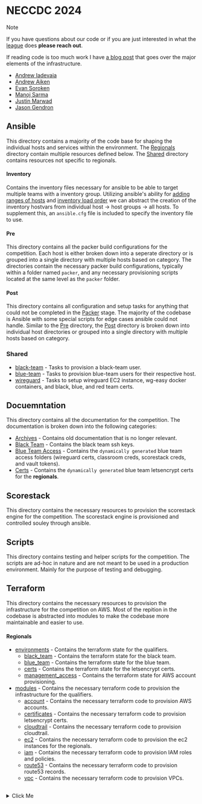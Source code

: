 # NECCDC 2024

<!-- Doors pull and push -->

> [!NOTE]
> If you have questions about our code or if you are just interested in what the [league](https://neccdl.org/) does **please reach out**.
> 
> If reading code is too much work I have [a blog post](https://infrasec.sh/post/neccdc-2024/#infrastructure) that goes over the major elements of the infrastructure.

- [Andrew Iadevaia](https://github.com/andrewiadevaia)
- [Andrew Aiken](https://github.com/andrew-aiken)
- [Evan Soroken](https://github.com/ESoro25)
- [Manoj Sarma](https://github.com/07Manoj)
- [Justin Marwad](https://github.com/justinmarwad)
- [Jason Gendron](https://github.com/jasongendron)

## Ansible
This directory contains a majority of the code base for shaping the individual hosts and services within the environment. The [Regionals](/ansible/regionals) directory contain multiple resources defined below. The [Shared](/ansible/shared) directory contains resources not specific to regionals.

#### Inventory
Contains the inventory files necessary for ansible to be able to target multiple teams with a inventory group. Utilizing ansible's ability for [adding ranges of hosts](https://docs.ansible.com/ansible/latest/inventory_guide/intro_inventory.html#adding-ranges-of-hosts) and [inventory load order](https://docs.ansible.com/ansible/latest/inventory_guide/intro_inventory.html#managing-inventory-load-order) we can abstract the creation of the inventory hostvars from individual host -> host groups -> all hosts. To supplement this, an `ansible.cfg` file is included to specify the inventory file to use.

#### Pre
This directory contains all the packer build configurations for the competition. Each host is either broken down into a seperate directory or is grouped into a single directory with multiple hosts based on category. The directories contain the necessary packer build configurations, typically within a folder named `packer`, and any necessary provisioning scripts located at the same level as the `packer` folder.

#### Post
This directory contains all configuration and setup tasks for anything that could not be completed in the [Packer](#Pre) stage. The majority of the codebase is Ansible with some special scripts for edge cases ansible could not handle. Similar to the [Pre](#Pre) directory, the [Post](#Post) directory is broken down into individual host directories or grouped into a single directory with multiple hosts based on category.

### Shared
- [black-team](/ansible/shared/black_team) - Tasks to provision a black-team user.
- [blue-team](/ansible/shared/blue_team) - Tasks to provision blue-team users for their respective host.
- [wireguard](/ansible/shared/wireguard) - Tasks to setup wireguard EC2 instance, wg-easy docker containers, and black, blue, and red team certs.

## Docuemntation
This directory contains all the documentation for the competition. The documentation is broken down into the following categories:
- [Archives](/documentation/archives) - Contains old documentation that is no longer relevant.
- [Black Team](/documentation/black_team) - Contains the black team ssh keys.
- [Blue Team Access](/documentation/blue_team_access) - Contains the `dynamically generated` blue team access folders (wireguard certs, classroom creds, scorestack creds, and vault tokens).
- [Certs](/documentation/certs) - Contains the `dynamically generated` blue team letsencrypt certs for the **regionals**.

## Scorestack
This directory contains the necessary resources to provision the scorestack engine for the competition. The scorestack engine is provisioned and controlled souley through ansible.

## Scripts
This directory contains testing and helper scripts for the competition. The scripts are ad-hoc in nature and are not meant to be used in a production environment. Mainly for the purpose of testing and debugging.

## Terraform
This directory contains the necessary resources to provision the infrastructure for the competition on AWS. Most of the repition in the codebase is abstracted into modules to make the codebase more maintainable and easier to use.

#### Regionals
- [environments](/terraform/regionals/environments) - Contains the terraform state for the qualifiers.
    - [black_team](/terraform/regionals/environments/black_team) - Contains the terraform state for the black team.
    - [blue_team](/terraform/regionals/environments/blue_team) - Contains the terraform state for the blue team.
    - [certs](/terraform/regionals/environments/certs) - Contains the terraform state for the letsencrypt certs.
    - [management_access](/terraform/regionals/environments/management_access) - Contains the terraform state for AWS account provisioning.
- [modules](/terraform/regionals/modules) - Contains the necessary terraform code to provision the infrastructure for the qualifiers.
    - [account](/terraform/regionals/modules/account) - Contains the necessary terraform code to provision AWS accounts.
    - [certificates](/terraform/regionals/modules/certificates) - Contains the necessary terraform code to provision letsencrypt certs.
    - [cloudtrail](/terraform/regionals/modules/cloudtrail) - Contains the necessary terraform code to provision cloudtrail.
    - [ec2](/terraform/regionals/modules/ec2) - Contains the necessary terraform code to provision the ec2 instances for the regionals.
    - [iam](/terraform/regionals/modules/iam) - Contains the necessary terraform code to provision IAM roles and policies.
    - [route53](/terraform/regionals/modules/route53) - Contains the necessary terraform code to provision route53 records.
    - [vpc](/terraform/regionals/modules/vpc) - Contains the necessary terraform code to provision VPCs.

##
<details>
    <summary>Click Me</summary>

```
  .---.       ,-----.    ,---.  ,---.   .-''-.
  | ,_|     .'  .-,  '.  |   /  |   | .'_ _   \
,-./  )    / ,-.|  \ _ \ |  |   |  .'/ ( ` )   '
\  '_ '`) ;  \  '_ /  | :|  | _ |  |. (_ o _)  |
 > (_)  ) |  _`,/ \ _/  ||  _( )_  ||  (_,_)___|
(  .  .-' : (  '\_/ \   ;\ (_ o._) /'  \   .---.
 `-'`-'|___\ `"/  \  ) /  \ (_,_) /  \  `-'    /
  |        \'. \_/``".'    \     /    \       /
  `--------`  '-----'       `---`      `'-..-'

 _______     .---.        ____        _______   .--.   .--.
\  ____  \   | ,_|      .'  __ `.    /   __  \  |  | _/  /
| |    \ | ,-./  )     /   '  \  \  | ,_/  \__) | (`' ) /
| |____/ / \  '_ '`)   |___|  /  |,-./  )       |(_ ()_)
|   _ _ '.  > (_)  )      _.-`   |\  '_ '`)     | (_,_)   __
|  ( ' )  \(  .  .-'   .'   _    | > (_)  )  __ |  |\ \  |  |
| (_{;}_) | `-'`-'|___ |  _( )_  |(  .  .-'_/  )|  | \ `'   /
|  (_,_)  /  |        \\ (_ o _) / `-'`-'     / |  |  \    /
/_______.'   `--------` '.(_,_).'    `._____.'  `--'   `'-'

,---------.    .-''-.     ____    ,---.    ,---.
\          \ .'_ _   \  .'  __ `. |    \  /    |
 `--.  ,---'/ ( ` )   '/   '  \  \|  ,  \/  ,  |
    |   \  . (_ o _)  ||___|  /  ||  |\_   /|  |
    :_ _:  |  (_,_)___|   _.-`   ||  _( )_/ |  |
    (_I_)  '  \   .---..'   _    || (_ o _) |  |
   (_(=)_)  \  `-'    /|  _( )_  ||  (_,_)  |  |
    (_I_)    \       / \ (_ o _) /|  |      |  |
    '---'     `'-..-'   '.(_,_).' '--'      '--'
```
</details>